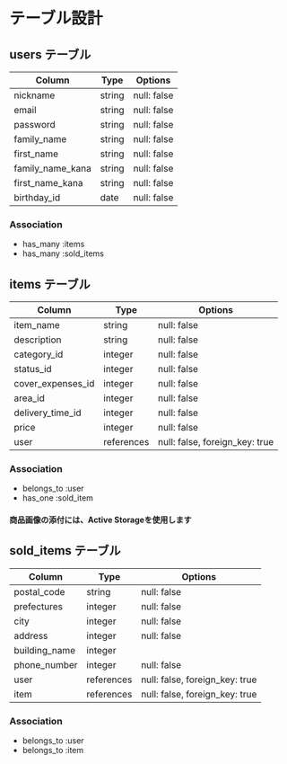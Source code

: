 # テーブル設計

## users テーブル

| Column           | Type    | Options     |
| ---------------- | ------- | ----------- |
| nickname         | string  | null: false |
| email            | string  | null: false |
| password         | string  | null: false |
| family_name      | string  | null: false |
| first_name       | string  | null: false |
| family_name_kana | string  | null: false |
| first_name_kana  | string  | null: false |
| birthday_id      | date    | null: false |

### Association

- has_many :items
- has_many :sold_items

## items テーブル

| Column            | Type       | Options                        |
| ----------------  | ---------- | ------------------------------ |
| item_name         | string     | null: false                    |
| description       | string     | null: false                    |
| category_id       | integer    | null: false                    |
| status_id         | integer    | null: false                    |
| cover_expenses_id | integer    | null: false                    |
| area_id           | integer    | null: false                    |
| delivery_time_id  | integer    | null: false                    |
| price             | integer    | null: false                    |
| user              | references | null: false, foreign_key: true |

### Association

- belongs_to :user
- has_one :sold_item
#### 商品画像の添付には、Active Storageを使用します


## sold_items テーブル

| Column                | Type       | Options                        |
| --------------------- | ---------- | ------------------------------ |
| postal_code           | string     | null: false                    |
| prefectures           | integer    | null: false                    |
| city                  | integer    | null: false                    |
| address               | integer    | null: false                    |
| building_name         | integer    |                                |
| phone_number          | integer    | null: false                    |
| user                  | references | null: false, foreign_key: true |
| item                  | references | null: false, foreign_key: true |

### Association

- belongs_to :user
- belongs_to :item